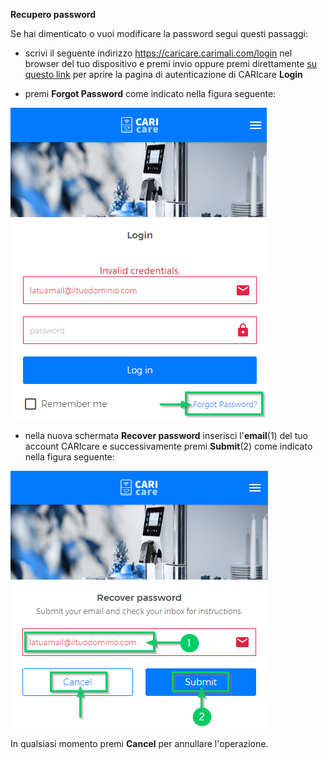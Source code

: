 **Recupero password**

Se hai dimenticato o vuoi modificare la password segui questi passaggi:

- scrivi il seguente indirizzo https://caricare.carimali.com/login nel browser del tuo dispositivo e premi invio oppure premi direttamente [su questo link](https://caricare.carimali.com/login) per aprire la pagina di autenticazione di CARIcare **Login**

- premi **Forgot Password** come indicato nella figura seguente:

<kbd>![Forgot Passwrod](_images/recover-password-step-1.png)</kbd>

- nella nuova schermata **Recover password** inserisci l'**email**(1) del tuo account CARIcare e successivamente premi **Submit**(2) come indicato nella figura seguente:

<kbd>![Recover Passwrod](_images/recover-password-step-2.png)</kbd>

In qualsiasi momento premi **Cancel** per annullare l'operazione.


